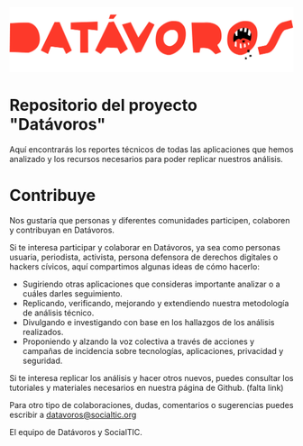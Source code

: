 
![logo datavoros](./img/datavoros-acento.png) 

# Repositorio del proyecto "Datávoros"

Aquí encontrarás los reportes técnicos de todas las aplicaciones que hemos analizado y los recursos necesarios para poder replicar nuestros análisis.

# Contribuye

Nos gustaría que personas y diferentes comunidades participen, colaboren y contribuyan en Datávoros.

Si te interesa participar y colaborar en Datávoros, ya sea como personas usuaria, periodista, activista, persona defensora de derechos digitales o hackers cívicos, aquí compartimos algunas ideas de cómo hacerlo:

- Sugiriendo otras aplicaciones que consideras importante analizar o a cuáles darles seguimiento.
- Replicando, verificando, mejorando y extendiendo nuestra metodología de análisis técnico.
- Divulgando e investigando con base en los hallazgos de los análisis realizados.
- Proponiendo y alzando la voz colectiva a través de acciones y campañas de incidencia sobre tecnologías, aplicaciones, privacidad y seguridad.

Si te interesa replicar los análisis y hacer otros nuevos, puedes consultar los tutoriales y materiales necesarios en nuestra página de Github. (falta link)

Para otro tipo de colaboraciones, dudas, comentarios o sugerencias puedes escribir a datavoros@socialtic.org

El equipo de Datávoros y SocialTIC.